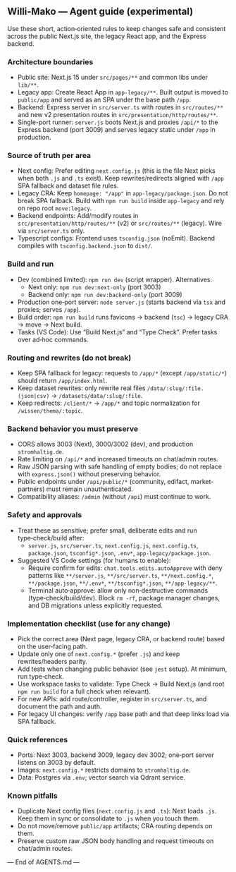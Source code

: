 ## Willi‑Mako — Agent guide (experimental)

Use these short, action‑oriented rules to keep changes safe and consistent across the public Next.js site, the legacy React app, and the Express backend.

### Architecture boundaries
- Public site: Next.js 15 under `src/pages/**` and common libs under `lib/**`.
- Legacy app: Create React App in `app-legacy/**`. Built output is moved to `public/app` and served as an SPA under the base path `/app`.
- Backend: Express server in `src/server.ts` with routes in `src/routes/**` and new v2 presentation routes in `src/presentation/http/routes/**`.
- Single-port runner: `server.js` boots Next.js and proxies `/api/*` to the Express backend (port 3009) and serves legacy static under `/app` in production.

### Source of truth per area
- Next config: Prefer editing `next.config.js` (this is the file Next picks when both `.js` and `.ts` exist). Keep rewrites/redirects aligned with `/app` SPA fallback and dataset file rules.
- Legacy CRA: Keep `homepage: "/app"` in `app-legacy/package.json`. Do not break SPA fallback. Build with `npm run build` inside `app-legacy` and rely on repo root `move:legacy`.
- Backend endpoints: Add/modify routes in `src/presentation/http/routes/**` (v2) or `src/routes/**` (legacy). Wire via `src/server.ts` only.
- Typescript configs: Frontend uses `tsconfig.json` (noEmit). Backend compiles with `tsconfig.backend.json` to `dist/`.

### Build and run
- Dev (combined limited): `npm run dev` (script wrapper). Alternatives:
  - Next only: `npm run dev:next-only` (port 3003)
  - Backend only: `npm run dev:backend-only` (port 3009)
- Production one‑port server: `node server.js` (starts backend via `tsx` and proxies; serves `/app`).
- Build order: `npm run build` runs favicons → backend (`tsc`) → legacy CRA → move → Next build.
- Tasks (VS Code): Use “Build Next.js” and “Type Check”. Prefer tasks over ad‑hoc commands.

### Routing and rewrites (do not break)
- Keep SPA fallback for legacy: requests to `/app/*` (except `/app/static/*`) should return `/app/index.html`.
- Keep dataset rewrites: only rewrite real files `/data/:slug/:file.(json|csv)` → `/datasets/data/:slug/:file`.
- Keep redirects: `/client/*` → `/app/*` and topic normalization for `/wissen/thema/:topic`.

### Backend behavior you must preserve
- CORS allows 3003 (Next), 3000/3002 (dev), and production `stromhaltig.de`.
- Rate limiting on `/api/*` and increased timeouts on chat/admin routes.
- Raw JSON parsing with safe handling of empty bodies; do not replace with `express.json()` without preserving behavior.
- Public endpoints under `/api/public/*` (community, edifact, market-partners) must remain unauthenticated.
- Compatibility aliases: `/admin` (without `/api`) must continue to work.

### Safety and approvals
- Treat these as sensitive; prefer small, deliberate edits and run type‑check/build after:
  - `server.js`, `src/server.ts`, `next.config.js`, `next.config.ts`, `package.json`, `tsconfig*.json`, `.env*`, `app-legacy/package.json`.
- Suggested VS Code settings (for humans to enable):
  - Require confirm for edits: `chat.tools.edits.autoApprove` with deny patterns like `**/server.js`, `**/src/server.ts`, `**/next.config.*`, `**/package.json`, `**/.env*`, `**/tsconfig*.json`, `**/app-legacy/**`.
  - Terminal auto‑approve: allow only non‑destructive commands (type‑check/build/dev). Block `rm -rf`, package manager changes, and DB migrations unless explicitly requested.

### Implementation checklist (use for any change)
- Pick the correct area (Next page, legacy CRA, or backend route) based on the user‑facing path.
- Update only one of `next.config.*` (prefer `.js`) and keep rewrites/headers parity.
- Add tests when changing public behavior (see `jest` setup). At minimum, run type‑check.
- Use workspace tasks to validate: Type Check → Build Next.js (and root `npm run build` for a full check when relevant).
- For new APIs: add route/controller, register in `src/server.ts`, and document the path and auth.
- For legacy UI changes: verify `/app` base path and that deep links load via SPA fallback.

### Quick references
- Ports: Next 3003, backend 3009, legacy dev 3002; one‑port server listens on 3003 by default.
- Images: `next.config.*` restricts domains to `stromhaltig.de`.
- Data: Postgres via `.env`; vector search via Qdrant service.

### Known pitfalls
- Duplicate Next config files (`next.config.js` and `.ts`): Next loads `.js`. Keep them in sync or consolidate to `.js` when you touch them.
- Do not move/remove `public/app` artifacts; CRA routing depends on them.
- Preserve custom raw JSON body handling and request timeouts on chat/admin routes.

— End of AGENTS.md —
